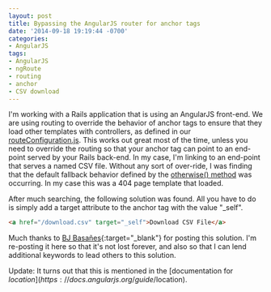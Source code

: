 ```yaml
---
layout: post
title: Bypassing the AngularJS router for anchor tags
date: '2014-09-18 19:19:44 -0700'
categories:
- AngularJS
tags:
- AngularJS
- ngRoute
- routing
- anchor
- CSV download
---
```


I'm working with a Rails application that is using an AngularJS front-end. We
are using routing to override the behavior of anchor tags to ensure that they
load other templates with controllers, as defined in our [routeConfiguration.js].
This works out great most of the time, unless you need to override the routing
so that your anchor tag can point to an end-point served by your Rails back-end.
In my case, I'm linking to an end-point that serves a named CSV file. Without
any sort of over-ride, I was finding that the default fallback behavior defined
by the [otherwise() method] was occurring. In my case this was a 404 page
template that loaded.

After much searching, the following solution was found. All you have to do is
simply add a target attribute to the anchor tag with the value "_self".

``` html
<a href="/download.csv" target="_self">Download CSV File</a>
```

Much thanks to [BJ Basañes](https://coderwall.com/p/em4vua){:target="_blank"}
 for posting this solution. I'm re-posting it here so that it's not lost forever,
 and also so that I can lend additional keywords to lead others to this solution.

Update: It turns out that this is mentioned in the
[documentation for $location](https://docs.angularjs.org/guide/$location).

[routeConfiguration.js]: https://github.com/ets-berkeley-edu/calcentral/blob/d738be94/app/assets/javascripts/angular/configuration/routeConfiguration.js#L12
[otherwise() method]: https://docs.angularjs.org/api/ngRoute/provider/$routeProvider#otherwise

